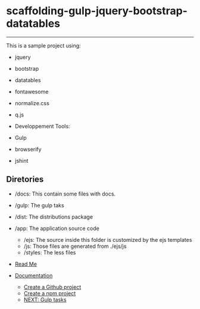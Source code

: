 # scaffolding-gulp-jquery-bootstrap-datatables
----------------------------------------------

This is a sample project using: 
* jquery
* bootstrap
* datatables
* fontawesome
* normalize.css
* q.js


* Developpement Tools:
 * Gulp
 * browserify
 * jshint 


## Diretories
* /docs: This contain some files with docs.
* /gulp: The gulp taks
* /dist: The distributions package
* /app: The application source code
  * /ejs: The source inside this folder is customized by the ejs templates
  * /js:  Those files are generated from ./ejs/js
  * /styles: The less files



* [Read Me](/readme.md)
* [Documentation](/docs/readme.md)
  * [Create a Github project](/docs/create-project.md)
  * [Create a npm project](/docs/npm-instalation.md)
  * [NEXT: Gulp tasks](/docs/gulp.md)
